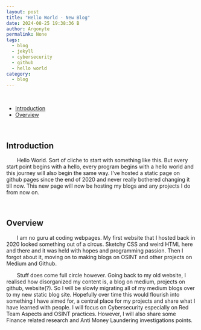 ```yaml
---
layout: post
title: "Hello World - New Blog"
date: 2024-08-25 19:38:36 B
author: Argonyte
permalink: None
tags:
  - blog
  - jekyll
  - cybersecurity
  - github
  - hello world
category:
  - blog
---
```


<br>

- [Introduction](#Introduction)
- [Overview](#overview)

<br>

## Introduction

&emsp;&emsp;Hello World. Sort of cliche to start with something like this. But every start point begins with a hello, every program begins with a hello world and this journey will also begin the same way. I've hosted a static page on github pages since the end of 2020 and never really bothered changing it till now. This new page will now be hosting my blogs and any projects I do from now on.

<br>

## Overview
&emsp;&emsp;I am no guru at coding webpages. My first website that I hosted back in 2020 looked something out of a circus. Sketchy CSS and weird HTML here and there and it was held with hopes and programming passion. Then I forgot about it, moving on to making blogs on OSINT and other projects on Medium and Github.

&emsp;&emsp;Stuff does come full circle however. Going back to my old website, I realised how disorganized my content is, a blog on medium, projects on github, website(?). So I will be slowly migrating all of my medium blogs over to my new static blog site. Hopefully over time this would flourish into something I have aimed for, a central place for my projects and share what I have learned with people. I will focus on Cybersecurity especially on Red Team Aspects and OSINT practices. However, I will also share some Finance related research and Anti Money Laundering investigations points. 